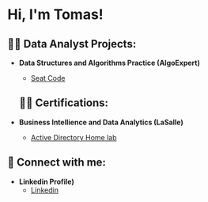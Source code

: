 <h1>Hi, I'm Tomas!</h1>

<h2>👨‍💻 Data Analyst Projects:</h2>

- <b>Data Structures and Algorithms Practice (AlgoExpert)</b>

  - [Seat Code](https://github.com/TomasMontoya1234455667889/Seat-Code-Project/blob/main/README.md)
 
  <h2>👨‍💻 Certifications:</h2>

- <b>Business Intellience and Data Analytics (LaSalle)</b>

  - [Active Directory Home lab](https://github.com/joshmadakor1/Algorithms-Practice)


<h2> 🤳 Connect with me:</h2>

- <b>Linkedin Profile)</b>
  - [Linkedin](https://www.linkedin.com/in/tomas-montoya-359339236?utm_source=share&utm_campaign=share_via&utm_content=profile&utm_medium=android_app)
